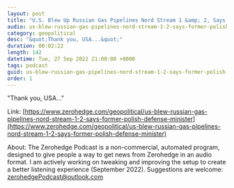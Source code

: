 ```yaml
---
layout: post
title: "U.S. Blew Up Russian Gas Pipelines Nord Stream 1 &amp; 2, Says Former Polish Defense Minister"
audio: us-blew-russian-gas-pipelines-nord-stream-1-2-says-former-polish-defense-minister-0
category: geopolitical
desc: "&quot;Thank you, USA...&quot;"
duration: 00:02:22
length: 142
datetime: Tue, 27 Sep 2022 21:00:00 +0000
tags: podcast
guid: us-blew-russian-gas-pipelines-nord-stream-1-2-says-former-polish-defense-minister-0
order: 1
---
```

&quot;Thank you, USA...&quot;

Link: [https://www.zerohedge.com/geopolitical/us-blew-russian-gas-pipelines-nord-stream-1-2-says-former-polish-defense-minister](https://www.zerohedge.com/geopolitical/us-blew-russian-gas-pipelines-nord-stream-1-2-says-former-polish-defense-minister)

About: The Zerohedge Podcast is a non-commercial, automated program, designed to give people a way to get news from Zerohedge in an audio format.  I am actively working on tweaking and improving the setup to create a better listening experience (September 2022).  Suggestions are welcome: [zerohedgePodcast@outlook.com](mailto:zerohedgePodcast@outlook.com)